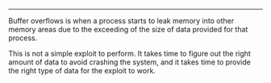 
---

Buffer overflows is when a process starts to leak memory into other memory areas due to the exceeding of the size of data provided for that process.

This is not a simple exploit to perform. It takes time to figure out the right amount of data to avoid crashing the system, and it takes time to provide the right type of data for the exploit to work.


